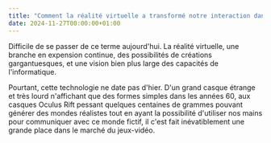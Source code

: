 ```yaml
--- 
title: "Comment la réalité virtuelle a transformé notre interaction dans un environnement régit par le numérique ?"
date: 2024-11-27T00:00:00+01:00
---
```


Difficile de se passer de ce terme aujourd'hui. La réalité virtuelle, une branche en expension continue, des possibilités de créations gargantuesques, et une vision bien plus large des capacités de l'informatique.

Pourtant, cette technologie ne date pas d'hier. D'un grand casque étrange et très lourd n'affichant que des formes simples dans les années 60, aux casques Oculus Rift pessant quelques centaines de grammes pouvant générer des mondes réalistes tout en ayant la possibilité d'utiliser nos mains pour communiquer avec ce monde fictif, il c'est fait inévatiblement une grande place dans le marché du jeux-vidéo. 
